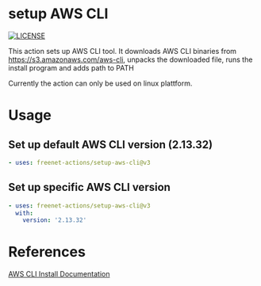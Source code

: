 # setup AWS CLI
[![LICENSE](https://img.shields.io/github/license/freenet-actions/setup-aws-cli)](https://github.com/freenet-actions/setup-aws-cli/blob/main/LICENSE)

This action sets up AWS CLI tool. It downloads AWS CLI binaries from https://s3.amazonaws.com/aws-cli, unpacks the downloaded file, runs the install program and adds path to PATH


Currently the action can only be used on linux plattform.
   
# Usage
## Set up default AWS CLI version (2.13.32)
```yaml
- uses: freenet-actions/setup-aws-cli@v3
```
## Set up specific AWS CLI version
```yaml
- uses: freenet-actions/setup-aws-cli@v3
  with:
    version: '2.13.32'
```

# References
[AWS CLI Install Documentation](https://docs.aws.amazon.com/cli/latest/userguide/getting-started-install.html)